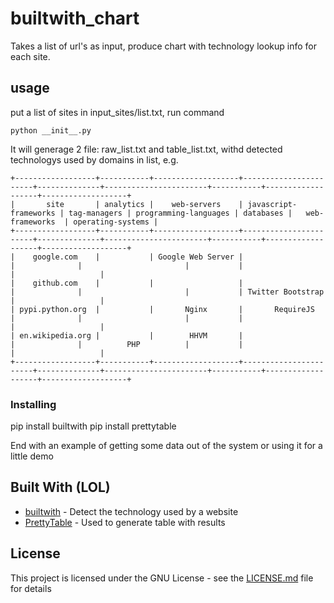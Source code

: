 # builtwith_chart

Takes a list of url's as input, produce chart with technology lookup info for each site.

## usage

put a list of sites in input_sites/list.txt, run command
```
python __init__.py
```
It will generage 2 file: raw_list.txt and table_list.txt, withd detected technologys used by domains  in list, e.g.
```
+------------------+-----------+-------------------+-----------------------+--------------+-----------------------+-----------+-------------------+-------------------+
|       site       | analytics |    web-servers    | javascript-frameworks | tag-managers | programming-languages | databases |   web-frameworks  | operating-systems |
+------------------+-----------+-------------------+-----------------------+--------------+-----------------------+-----------+-------------------+-------------------+
|    google.com    |           | Google Web Server |                       |              |                       |           |                   |                   |
|    github.com    |           |                   |                       |              |                       |           | Twitter Bootstrap |                   |
| pypi.python.org  |           |       Nginx       |       RequireJS       |              |                       |           |                   |                   |
| en.wikipedia.org |           |        HHVM       |                       |              |          PHP          |           |                   |                   |
+------------------+-----------+-------------------+-----------------------+--------------+-----------------------+-----------+-------------------+-------------------+
```

   

### Installing


pip install builtwith
pip install prettytable


End with an example of getting some data out of the system or using it for a little demo

## Built With (LOL)

* [builtwith](https://pypi.python.org/pypi/builtwith) - Detect the technology used by a website
* [PrettyTable](https://pypi.python.org/pypi/PrettyTable) - Used to generate table with results 
 
## License

This project is licensed under the GNU License - see the [LICENSE.md](LICENSE.md) file for details



